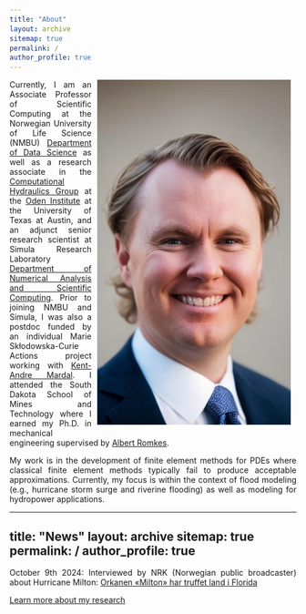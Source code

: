```yaml
---
title: "About"
layout: archive
sitemap: true
permalink: /
author_profile: true
---
```


<img src="/assets/images/IMG_6543.JPG" width="340px" alt="Eirik Valseth" align="right" style="display:block;margin-bottom:10px;margin-left:auto;margin-right:auto;padding-left: 10px;padding-right: 10px;" z-index="1" />
 
<!-- # About -->

<p style="text-align: justify; padding-right: 10px;">
Currently, I am an Associate Professor of Scientific Computing at the Norwegian University of Life Science (NMBU) <a href="https://www.nmbu.no/en/faculties/faculty-science-and-technology/department-data-science">Department of Data Science</a> as well as a research associate in the  <a href="https://ut-chg.github.io">Computational Hydraulics Group</a> at the  <a href="https://www.oden.utexas.edu">Oden Institute</a> at the University of Texas at Austin, and an adjunct senior research scientist at Simula Research Laboratory <a href="https://www.simula.no/research/projects/department-numerical-analysis-and-scientific-computing">Department of Numerical Analysis and Scientific Computing</a>. Prior to joining NMBU and Simula, I was also a postdoc funded by an individual Marie Skłodowska-Curie Actions project working with <a href="https://kent-and.github.io">Kent-Andre Mardal</a>. 
I attended the South Dakota School of Mines and Technology where I earned my Ph.D. in mechanical engineering supervised by <a href="https://www.sdsmt.edu/Directories/Personnel/Romkes,-Albert/">Albert Romkes</a>.  
</p>



<p style="text-align: justify">
My work is in the development of finite element methods for PDEs where classical finite element methods typically fail to produce acceptable approximations. Currently, my focus is within the context of flood modeling (e.g., hurricane storm surge and riverine flooding) as well as modeling for hydropower applications.
</p>  

---
title: "News"
layout: archive
sitemap: true
permalink: /
author_profile: true
---

<!-- # News -->

<p style="text-align: justify">
October 9th 2024: Interviewed by NRK (Norwegian public broadcaster) about Hurricane Milton:  <a href="https://www.nrk.no/urix/varsler-store-oversvommelser-pa-grunn-av-orkanen-_milton_-1.17076906">Orkanen «Milton» har truffet land i Florida</a>
</p>  

[Learn more about my research](/research/)




 
